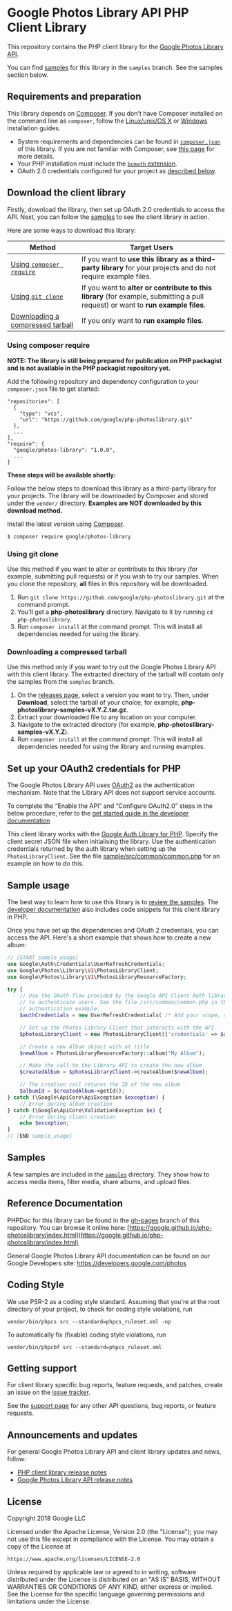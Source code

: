 # Google Photos Library API PHP Client Library

This repository contains the PHP client library for the [Google Photos Library
API](https://developers.google.com/photos).

You can find [samples](#samples) for this library in the `samples` branch. See the samples section below.

## Requirements and preparation
This library depends on [Composer](https://getcomposer.org/). If you don't have Composer installed
on the command line as `composer`, follow the 
[Linux/unix/OS X](https://getcomposer.org/doc/00-intro.md#installation-linux-unix-osx) or 
[Windows](https://getcomposer.org/doc/00-intro.md#installation-windows) installation guides.

*   System requirements and dependencies can be found in [`composer.json`](/google/php-photoslibrary/blob/master/composer.json)
    of this library. If you are not familiar with Composer, see 
    [this page](https://getcomposer.org/doc/01-basic-usage.md) for more details.
*   Your PHP installation must include the [`bcmath` extension](http://php.net/manual/en/book.bc.php).
*   OAuth 2.0 credentials configured for your project as [described below](#set-up-your-oauth2-credentials-for-php).


## Download the client library

Firstly, download the library, then set up OAuth 2.0 credentials to access the API.
Next, you can follow the [samples](#samples) to see the client library in action.

Here are some ways to download this library:

| Method                                                                | Target Users                                                                                                                  |
|-----------------------------------------------------------------------|-------------------------------------------------------------------------------------------------------------------------------|
| [Using `composer require`](#using-composer-require)                   | If you want to **use this library as a third-party library** for your projects and do not require example files.          |
| [Using `git clone`](#using-git-clone)                                 | If you want to **alter or contribute to this library** (for example, submitting a pull request) or want to **run example files**. |
| [Downloading a compressed tarball](#downloading-a-compressed-tarball) | If you only want to **run example files**.                                                                                 |

### Using composer require

**NOTE: The library is still being prepared for publication on PHP packagist and
is not available in the PHP packagist repository yet.**

Add the following repository and dependency configuration to your  `composer.json`
file to get started:
```
"repositories": [
  {
    "type": "vcs",
    "url": "https://github.com/google/php-photoslibrary.git"
  },
  ...
],
"require": {
  "google/photos-library": "1.0.0",
  ...
}
```

**These steps will be available shortly:**

Follow the below steps to download this library as a third-party library for your projects.
The library will be downloaded by Composer and stored under the `vendor/` directory.
**Examples are NOT downloaded by this download method.**

Install the latest version using [Composer](https://getcomposer.org/).

```
$ composer require google/photos-library
```



### Using git clone

Use this method if you want to alter or contribute to this library (for example, submitting pull
requests) or if you wish to try our samples. When you clone the repository, **all** files in this
repository will be downloaded.

1.  Run `git clone https://github.com/google/php-photoslibrary.git` at
    the command prompt.
1.  You'll get a **php-photoslibrary** directory. Navigate to it by running
    `cd php-photoslibrary`.
1.  Run `composer install` at the command prompt. This will install all
    dependencies needed for using the library.

### Downloading a compressed tarball

Use this method only if you want to try out the Google Photos Library API with this client library.
The extracted directory of the tarball will contain only the samples from the `samples` branch.

1.  On the [releases page](https://github.com/google/php-photoslibrary/releases),
    select a version you want to try. Then, under **Download**, select the tarball
    of your choice, for example, **php-photoslibrary-samples-vX.Y.Z.tar.gz**.
1.  Extract your downloaded file to any location on your computer.
1.  Navigate to the extracted directory (for example, **php-photoslibrary-samples-vX.Y.Z**).
1.  Run `composer install` at the command prompt. This will install all dependencies
    needed for using the library and running examples.


## Set up your OAuth2 credentials for PHP

The Google Photos Library API uses [OAuth2](https://oauth.net/2/) as the
authentication mechanism. Note that the Library API does not support service accounts.

To complete the “Enable the API” and “Configure OAuth2.0” steps in the below procedure, refer to
the [get started guide in the developer documentation](https://developers.google.com/photos/library/guides/guides/get-started-php)

This client library works with the [Google Auth Library for PHP](https://github.com/google/google-auth-library-php).
Specify the client secret JSON file when initialising the library.
Use the authentication credentials returned by the auth library when setting up the
`PhotosLibraryClient`. See the file [sample/src/common/common.php](https://github.com/google/php-photoslibrary/tree/samples/src/common/common.php)
for an example on how to do this.

## Sample usage
The best way to learn how to use this library is to [review the samples](#samples).
The [developer documentation](https://developers.google.com/photos) also includes
code snippets for this client library in PHP.

Once you have set up the dependencies and OAuth 2 credentials, you can access
the API.
Here's a short example that shows how to create a new album:
```php
// [START sample_usage]
use Google\Auth\Credentials\UserRefreshCredentials;
use Google\Photos\Library\V1\PhotosLibraryClient;
use Google\Photos\Library\V1\PhotosLibraryResourceFactory;

try {
    // Use the OAuth flow provided by the Google API Client Auth library
    // to authenticate users. See the file /src/common/common.php in the samples for a complete
    // authentication example.
    $authCredentials = new UserRefreshCredentials( /* Add your scope, client secret and refresh token here */ );

    // Set up the Photos Library Client that interacts with the API
    $photosLibraryClient = new PhotosLibraryClient(['credentials' => $authCredentials]);

    // Create a new Album object with at title
    $newAlbum = PhotosLibraryResourceFactory::album("My Album");

    // Make the call to the Library API to create the new album
    $createdAlbum = $photosLibraryClient->createAlbum($newAlbum);

    // The creation call returns the ID of the new album
    $albumId = $createdAlbum->getId();
} catch (\Google\ApiCore\ApiException $exception) {
    // Error during album creation
} catch (\Google\ApiCore\ValidationException $e) {
    // Error during client creation
    echo $exception;
}
// [END sample_usage]
```

## Samples
A few samples are included in the [`samples`](https://github.com/google/php-photoslibrary/tree/samples) directory.
They show how to access media items, filter media, share albums, and upload files.

## Reference Documentation

PHPDoc for this library can be found in the [gh-pages](https://github.com/google/photos-library-php-lib/tree/gh-pages) branch of this repository.
You can browse it online here: [https://google.github.io/php-photoslibrary/index.html](https://google.github.io/php-photoslibrary/index.html)

General Google Photos Library API documentation can be found on our Google Developers
site: https://developers.google.com/photos

## Coding Style

We use PSR-2 as a coding style standard. Assuming that you're at the root
directory of your project, to check for coding style violations,
run

```
vendor/bin/phpcs src --standard=phpcs_ruleset.xml -np
```

To automatically fix (fixable) coding style violations, run

```
vendor/bin/phpcbf src --standard=phpcs_ruleset.xml
```

## Getting support

For client library specific bug reports, feature requests, and patches,
create an issue on the [issue
tracker](https://github.com/google/php-photoslibrary/issues).

See the [support page](https://developers.google.com/photos/library/support/how-to-get-help)
for any other API questions, bug reports, or feature requests.

## Announcements and updates

For general Google Photos Library API and client library updates and news, follow:

*   [PHP client library release notes](https://github.com/google/php-photoslibrary/releases)
*   [Google Photos Library API release notes](https://developers.google.com/photos/library/support/release-notes)

## License

Copyright 2018 Google LLC

Licensed under the Apache License, Version 2.0 (the "License");
you may not use this file except in compliance with the License.
You may obtain a copy of the License at

    https://www.apache.org/licenses/LICENSE-2.0

Unless required by applicable law or agreed to in writing, software
distributed under the License is distributed on an "AS IS" BASIS,
WITHOUT WARRANTIES OR CONDITIONS OF ANY KIND, either express or implied.
See the License for the specific language governing permissions and
limitations under the License.
